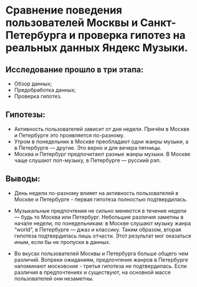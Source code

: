 # Сравнение поведения пользователей Москвы и Санкт-Петербурга и проверка гипотез на реальных данных Яндекс Музыки.

## Исследование прошло в три этапа:

- Обзор данных;
- Предобработка данных;
- Проверка гипотез.

## Гипотезы:
- Активность пользователей зависит от дня недели. Причём в Москве и Петербурге это проявляется по-разному.
- Утром в понедельник в Москве преобладают одни жанры музыки, а в Петербурге — другие. Это верно и для вечера пятницы.
- Москва и Петербург предпочитают разные жанры музыки. В Москве чаще слушают поп-музыку, в Петербурге — русский рэп.

## Выводы:
- День недели по-разному влияет на активность пользователей в Москве и Петербурге - первая гипотеза полностью подтвердилась.

- Музыкальные предпочтения не сильно меняются в течение недели — будь то Москва или Петербург. Небольшие различия заметны в начале недели, по понедельникам: в Москве слушают музыку жанра “world”, в Петербурге — джаз и классику. Таким образом, вторая гипотеза подтвердилась лишь отчасти. Этот результат мог оказаться иным, если бы не пропуски в данных.

- Во вкусах пользователей Москвы и Петербурга больше общего чем различий. Вопреки ожиданиям, предпочтения жанров в Петербурге напоминают московские - третья гипотеза не подтвердилась. Если различия в предпочтениях и существуют, на основной массе пользователей они незаметны.
